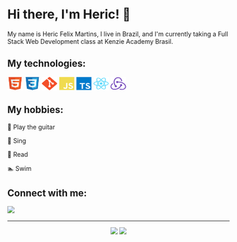 # Hi there, I'm Heric! 👋

My name is Heric Felix Martins, I live in Brazil, and I'm currently taking a Full Stack Web Development class at Kenzie Academy Brasil.

## My technologies: 
<div style="display: inline_block">
<img  alt="HTML" height="30" width="35" src="https://raw.githubusercontent.com/devicons/devicon/master/icons/html5/html5-original.svg"/>
<img  alt="CSS" height="30" width="35" src="https://raw.githubusercontent.com/devicons/devicon/master/icons/css3/css3-original.svg"/>
<img  alt="Git" height="30" width="35" src="https://raw.githubusercontent.com/devicons/devicon/master/icons/git/git-original.svg"/>
<img  alt="JS" height="30" width="35" src="https://raw.githubusercontent.com/devicons/devicon/master/icons/javascript/javascript-plain.svg"/>
<img  alt="TS" height="30" width="35" src="https://raw.githubusercontent.com/devicons/devicon/master/icons/typescript/typescript-original.svg"/>
<img  alt="React" height="30" width="35" src="https://raw.githubusercontent.com/devicons/devicon/master/icons/react/react-original.svg"/>
<img  alt="Redux" height="30" width="35" src="https://raw.githubusercontent.com/devicons/devicon/master/icons/redux/redux-original.svg"/>
</div>

## My hobbies:

:guitar: Play the guitar

:microphone: Sing

:book: Read

:swimmer: Swim


## Connect with me:
<div>
<a href="https://linkedin.in/hericfelix" target="_blank"><img src="https://img.shields.io/badge/-LinkedIn-%230077B5?style=for-the-badge&logo=linkedin&logoColor=white" target="_blank"></a>
</div>

---

<div align="center"><img height="180em" src=https://github-readme-stats.vercel.app/api?username=hericfelix&count_private=true&show_icons=true&theme=midnight-purple>
<img height="180em" src="https://github-readme-stats.vercel.app/api/top-langs/?username=hericfelix&layout=compact&theme=midnight-purple"/></div>

